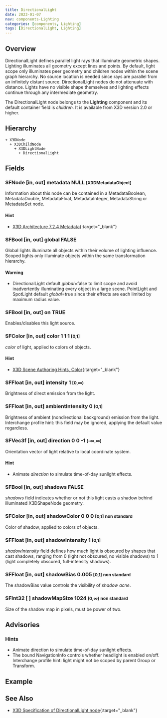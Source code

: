```yaml
---
title: DirectionalLight
date: 2023-01-07
nav: components-Lighting
categories: [components, Lighting]
tags: [DirectionalLight, Lighting]
---
```

<style>
.post h3 {
  word-spacing: 0.2em;
}
</style>

## Overview

DirectionalLight defines parallel light rays that illuminate geometric shapes. Lighting illuminates all geometry except lines and points. By default, light scope only illuminates peer geometry and children nodes within the scene graph hierarchy. No source location is needed since rays are parallel from an infinitely distant source. DirectionalLight nodes do not attenuate with distance. Lights have no visible shape themselves and lighting effects continue through any intermediate geometry.

The DirectionalLight node belongs to the **Lighting** component and its default container field is *children.* It is available from X3D version 2.0 or higher.

## Hierarchy

```
+ X3DNode
  + X3DChildNode
    + X3DLightNode
      + DirectionalLight
```

## Fields

### SFNode [in, out] **metadata** NULL <small>[X3DMetadataObject]</small>

Information about this node can be contained in a MetadataBoolean, MetadataDouble, MetadataFloat, MetadataInteger, MetadataString or MetadataSet node.

#### Hint

- [X3D Architecture 7.2.4 Metadata](https://www.web3d.org/specifications/X3Dv4Draft/ISO-IEC19775-1v4-IS.proof//Part01/components/core.html#Metadata){:target="_blank"}

### SFBool [in, out] **global** FALSE

Global lights illuminate all objects within their volume of lighting influence. Scoped lights only illuminate objects within the same transformation hierarchy.

#### Warning

- DirectionalLight default *global*=false to limit scope and avoid inadvertently illuminating every object in a large scene. PointLight and SpotLight default *global*=true since their effects are each limited by maximum radius value.

### SFBool [in, out] **on** TRUE

Enables/disables this light source.

### SFColor [in, out] **color** 1 1 1 <small>[0,1]</small>

*color* of light, applied to colors of objects.

#### Hint

- [X3D Scene Authoring Hints, Color](https://www.web3d.org/x3d/content/examples/X3dSceneAuthoringHints.html#Color){:target="_blank"}

### SFFloat [in, out] **intensity** 1 <small>[0,∞)</small>

Brightness of direct emission from the light.

### SFFloat [in, out] **ambientIntensity** 0 <small>[0,1]</small>

Brightness of ambient (nondirectional background) emission from the light. Interchange profile hint: this field may be ignored, applying the default value regardless.

### SFVec3f [in, out] **direction** 0 0 -1 <small>(-∞,∞)</small>

Orientation vector of light relative to local coordinate system.

#### Hint

- Animate *direction* to simulate time-of-day sunlight effects.

### SFBool [in, out] **shadows** FALSE

*shadows* field indicates whether or not this light casts a shadow behind illuminated X3DShapeNode geometry.

### SFColor [in, out] **shadowColor** 0 0 0 <small>[0,1]</small> <small class="yellow">non standard</small>

Color of shadow, applied to colors of objects.

### SFFloat [in, out] **shadowIntensity** 1 <small>[0,1]</small>

*shadowIntensity* field defines how much light is obscured by shapes that cast shadows, ranging from 0 (light not obscured, no visible shadows) to 1 (light completely obscured, full-intensity shadows).

### SFFloat [in, out] **shadowBias** 0.005 <small>[0,1]</small> <small class="yellow">non standard</small>

The shadowBias value controls the visibility of *shadow acne*.

### SFInt32 [ ] **shadowMapSize** 1024 <small>[0,∞)</small> <small class="yellow">non standard</small>

Size of the shadow map in pixels, must be power of two.

## Advisories

### Hints

- Animate direction to simulate time-of-day sunlight effects.
- The bound NavigationInfo controls whether headlight is enabled on/off. Interchange profile hint: light might not be scoped by parent Group or Transform.

## Example

<x3d-canvas src="https://create3000.github.io/media/examples/Lighting/DirectionalLight/DirectionalLight.x3d" update="auto"></x3d-canvas>

## See Also

- [X3D Specification of DirectionalLight node](https://www.web3d.org/documents/specifications/19775-1/V4.0/Part01/components/lighting.html#DirectionalLight){:target="_blank"}
